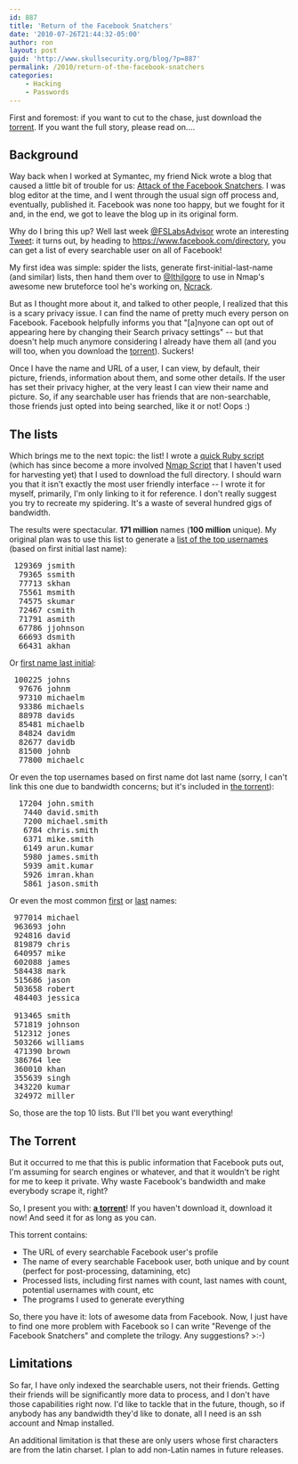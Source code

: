 ```yaml
---
id: 887
title: 'Return of the Facebook Snatchers'
date: '2010-07-26T21:44:32-05:00'
author: ron
layout: post
guid: 'http://www.skullsecurity.org/blog/?p=887'
permalink: /2010/return-of-the-facebook-snatchers
categories:
    - Hacking
    - Passwords
---
```


First and foremost: if you want to cut to the chase, just download the <a href='/blogdata/fbdata.torrent'>torrent</a>. If you want the full story, please read on....

<h2>Background</h2>
Way back when I worked at Symantec, my friend Nick wrote a blog that caused a little bit of trouble for us: <a href='http://www.symantec.com/connect/blogs/attack-facebook-snatchers'>Attack of the Facebook Snatchers</a>. I was blog editor at the time, and I went through the usual sign off process and, eventually, published it. Facebook was none too happy, but we fought for it and, in the end, we got to leave the blog up in its original form.

Why do I bring this up? Well last week <a href='https://twitter.com/FSLabsAdvisor'>@FSLabsAdvisor</a> wrote an interesting <a href='http://twitter.com/FSLabsAdvisor/status/18442678378'>Tweet</a>: it turns out, by heading to <a href='https://www.facebook.com/directory'>https://www.facebook.com/directory</a>, you can get a list of every searchable user on all of Facebook! 

My first idea was simple: spider the lists, generate first-initial-last-name (and similar) lists, then hand them over to <a href='https://twitter.com/ithilgore'>@Ithilgore</a> to use in Nmap's awesome new bruteforce tool he's working on, <a href='http://nmap.org/ncrack/'>Ncrack</a>. 
<!--more-->
But as I thought more about it, and talked to other people, I realized that this is a scary privacy issue. I can find the name of pretty much every person on Facebook. Facebook helpfully informs you that "[a]nyone can opt out of appearing here by changing their Search privacy settings" -- but that doesn't help much anymore considering I already have them all (and you will too, when you download the <a href='/blogdata/fbdata.torrent'>torrent</a>). Suckers!

Once I have the name and URL of a user, I can view, by default, their picture, friends, information about them, and some other details. If the user has set their privacy higher, at the very least I can view their name and picture. So, if any searchable user has friends that are non-searchable, those friends just opted into being searched, like it or not! Oops :) 

<h2>The lists</h2>
Which brings me to the next topic: the list! I wrote a <a href='/blogdata/facebook.rb'>quick Ruby script</a> (which has since become a more involved <a href='/blogdata/facebook.nse'>Nmap Script</a> that I haven't used for harvesting yet) that I used to download the full directory. I should warn you that it isn't exactly the most user friendly interface -- I wrote it for myself, primarily, I'm only linking to it for reference. I don't really suggest you try to recreate my spidering. It's a waste of several hundred gigs of bandwidth. 

The results were spectacular. <strong>171 million</strong> names (<strong>100 million</strong> unique). My original plan was to use this list to generate a <a href='/blogdata/facebook-f.last-withcount.txt.bz2'>list of the top usernames</a> (based on first initial last name):
<pre> 129369 jsmith
  79365 ssmith
  77713 skhan
  75561 msmith
  74575 skumar
  72467 csmith
  71791 asmith
  67786 jjohnson
  66693 dsmith
  66431 akhan
</pre>

Or <a href='/blogdata/facebook-first.l-withcount.txt.bz2'>first name last initial</a>:
<pre> 100225 johns
  97676 johnm
  97310 michaelm
  93386 michaels
  88978 davids
  85481 michaelb
  84824 davidm
  82677 davidb
  81500 johnb
  77800 michaelc
</pre>

Or even the top usernames based on first name dot last name (sorry, I can't link this one due to bandwidth concerns; but it's included in <a href='/blogdata/fbdata.torrent'>the torrent</a>):
<pre>  17204 john.smith
   7440 david.smith
   7200 michael.smith
   6784 chris.smith
   6371 mike.smith
   6149 arun.kumar
   5980 james.smith
   5939 amit.kumar
   5926 imran.khan
   5861 jason.smith
</pre>

Or even the most common <a href='/blogdata/facebook-firstnames-withcount.txt.bz2'>first</a> or <a href='/blogdata/facebook-lastnames-withcount.txt.bz2'>last</a> names:
<pre>
 977014 michael
 963693 john
 924816 david
 819879 chris
 640957 mike
 602088 james
 584438 mark
 515686 jason
 503658 robert
 484403 jessica

 913465 smith
 571819 johnson
 512312 jones
 503266 williams
 471390 brown
 386764 lee
 360010 khan
 355639 singh
 343220 kumar
 324972 miller
</pre>

So, those are the top 10 lists. But I'll bet you want everything!

<h2>The Torrent</h2>
But it occurred to me that this is public information that Facebook puts out, I'm assuming for search engines or whatever, and that it wouldn't be right for me to keep it private. Why waste Facebook's bandwidth and make everybody scrape it, right? 

So, I present you with: <strong><a href='/blogdata/fbdata.torrent'>a torrent</a></strong>! If you haven't download it, download it now! And seed it for as long as you can. 

This torrent contains:
<ul>
<li>The URL of every searchable Facebook user's profile</li>
<li>The name of every searchable Facebook user, both unique and by count (perfect for post-processing, datamining, etc)</li>
<li>Processed lists, including first names with count, last names with count, potential usernames with count, etc</li>
<li>The programs I used to generate everything</li>
</ul>

So, there you have it: lots of awesome data from Facebook. Now, I just have to find one more problem with Facebook so I can write "Revenge of the Facebook Snatchers" and complete the trilogy. Any suggestions? >:-)

<h2>Limitations</h2>
So far, I have only indexed the searchable users, not their friends. Getting their friends will be significantly more data to process, and I don't have those capabilities right now. I'd like to tackle that in the future, though, so if anybody has any bandwidth they'd like to donate, all I need is an ssh account and Nmap installed. 

An additional limitation is that these are only users whose first characters are from the latin charset. I plan to add non-Latin names in future releases. 
